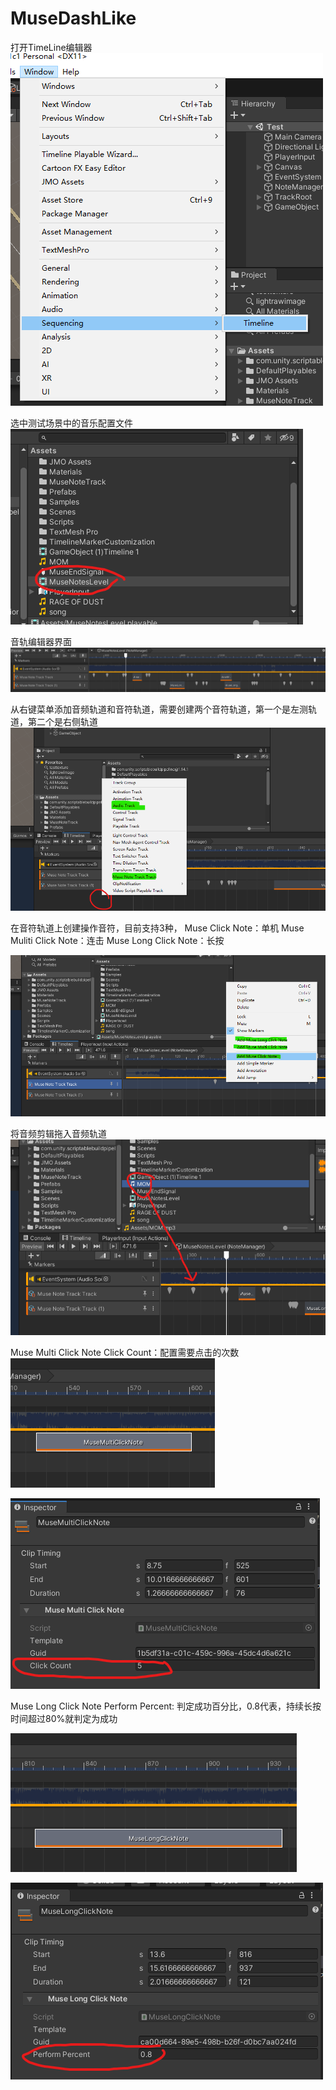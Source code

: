 # MuseDashLike

打开TimeLine编辑器
![](https://raw.githubusercontent.com/eriseven/pictures/main/pic-go-img/20210316094648.png)

选中测试场景中的音乐配置文件
![](https://raw.githubusercontent.com/eriseven/pictures/main/pic-go-img/20210315142958.png)

音轨编辑器界面
![](https://raw.githubusercontent.com/eriseven/pictures/main/pic-go-img/20210315095011.png)


从右键菜单添加音频轨道和音符轨道，需要创建两个音符轨道，第一个是左测轨道，第二个是右侧轨道
![](https://raw.githubusercontent.com/eriseven/pictures/main/pic-go-img/20210316095035.png)


在音符轨道上创建操作音符，目前支持3种，
Muse Click Note：单机
Muse Muliti Click Note：连击
Muse Long Click Note：长按

![](https://raw.githubusercontent.com/eriseven/pictures/main/pic-go-img/20210315142831.png)

将音频剪辑拖入音频轨道
![](https://raw.githubusercontent.com/eriseven/pictures/main/pic-go-img/20210315142700.png)


Muse Multi Click Note
Click Count：配置需要点击的次数
![](https://raw.githubusercontent.com/eriseven/pictures/main/pic-go-img/20210315143108.png)

![](https://raw.githubusercontent.com/eriseven/pictures/main/pic-go-img/20210315143145.png)

Muse Long Click Note
Perform Percent: 判定成功百分比，0.8代表，持续长按时间超过80%就判定为成功

![](https://raw.githubusercontent.com/eriseven/pictures/main/pic-go-img/20210315143226.png)

![](https://raw.githubusercontent.com/eriseven/pictures/main/pic-go-img/20210315143301.png)